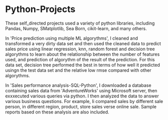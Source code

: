 # Python-Projects
These self_directed projects used a variety of python libraries, including Pandas, Numpy, SMatplotlib, Sea Born, cikit-learn, and many others. 

In 'Price prediction using multiple ML algorythms', I cleaned and transformed a very dirty data set and then used the cleaned data to predict sales price using linear regression, 
knn, random forest and decision tree algorythms to learn about the relationship between the number of features used, and prediction of algorythm of the result of the prediction.
For this data set, decision tree performed the best in terms of how well it predicted usingn the test data set and the relative low rmse compared with other algorythms.

In 'Sales performance analysis-SQL-Python', I downloaded a database containing sales data from 'AdventureWorks' using Microsoft server, then exxxecuted various queries via python.
I then analyzed the data to answer various business questions.  For example, Ii compared sales by different sale person, in different region, product, store sales verse 
online sale.  Sample reports based on these analysis are also included.

